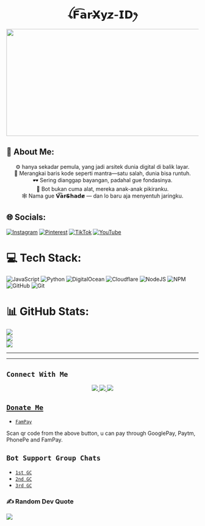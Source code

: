 <h1 align="center">ꪶ𝗙͡𝗮𝗿𝗫̶𝘆𝘇̷-𝗜𝗗ꫂ<br></h1>
<p align="center">
<img src="https://i.ibb.co/cLtCXVm/cheemspic.jpg" width="540" height="280" />
</p>

<p align="center">
  <h2>💫 About Me:</h2>
</p>

<p align="center">
  ⚙️ hanya sekadar pemula, yang jadi arsitek dunia digital di balik layar.<br>
  🧩 Merangkai baris kode seperti mantra—satu salah, dunia bisa runtuh.<br>
  🕶️ Sering dianggap bayangan, padahal gue fondasinya.<br>
  🧠 Bot bukan cuma alat, mereka anak-anak pikiranku.<br>
  🕸️ Nama gue 𝗩͡𝗮𝗿𝗦̶𝗵𝗮𝗱𝗲̷ — dan lo baru aja menyentuh jaringku.<br>
</p>


## 🌐 Socials:
[![Instagram](https://img.shields.io/badge/Instagram-%23E4405F.svg?logo=Instagram&logoColor=white)](https://instagram.com/@fardannfm) [![Pinterest](https://img.shields.io/badge/Pinterest-%23E60023.svg?logo=Pinterest&logoColor=white)](https://pinterest.com/varshade) [![TikTok](https://img.shields.io/badge/TikTok-%23000000.svg?logo=TikTok&logoColor=white)](https://tiktok.com/@cale_henituse_9) [![YouTube](https://img.shields.io/badge/YouTube-%23FF0000.svg?logo=YouTube&logoColor=white)](https://youtube.com/@FarXyz-ID) 

# 💻 Tech Stack:
![JavaScript](https://img.shields.io/badge/javascript-%23323330.svg?style=for-the-badge&logo=javascript&logoColor=%23F7DF1E) ![Python](https://img.shields.io/badge/python-3670A0?style=for-the-badge&logo=python&logoColor=ffdd54) ![DigitalOcean](https://img.shields.io/badge/DigitalOcean-%230167ff.svg?style=for-the-badge&logo=digitalOcean&logoColor=white) ![Cloudflare](https://img.shields.io/badge/Cloudflare-F38020?style=for-the-badge&logo=Cloudflare&logoColor=white) ![NodeJS](https://img.shields.io/badge/node.js-6DA55F?style=for-the-badge&logo=node.js&logoColor=white) ![NPM](https://img.shields.io/badge/NPM-%23CB3837.svg?style=for-the-badge&logo=npm&logoColor=white) ![GitHub](https://img.shields.io/badge/github-%23121011.svg?style=for-the-badge&logo=github&logoColor=white) ![Git](https://img.shields.io/badge/git-%23F05033.svg?style=for-the-badge&logo=git&logoColor=white)
# 📊 GitHub Stats:
![](https://github-readme-stats.vercel.app/api?username=FarXyz-ID&theme=one_dark_pro&hide_border=false&include_all_commits=false&count_private=false)<br/>
![](https://nirzak-streak-stats.vercel.app/?user=FarXyz-ID&theme=one_dark_pro&hide_border=false)<br/>
![](https://github-readme-stats.vercel.app/api/top-langs/?username=FarXyz-ID&theme=one_dark_pro&hide_border=false&include_all_commits=false&count_private=false&layout=compact)

------

<p align='center'>
    </p>

-------

## ```Connect With Me```
<p align="center">
<a href="https://wa.me/6283151785747"><img src="https://img.shields.io/badge/Contact FarXyz-ID-25D366?style=for-the-badge&logo=whatsapp&logoColor=white" />
<a href="https://chat.whatsapp.com/KEcrlL57xjrGGRs8ii01zd"><img src="https://img.shields.io/badge/Join Official GC-25D366?style=for-the-badge&logo=whatsapp&logoColor=white" />
<a href="https://youtube.com/@farxyz-id?si=AX0Y__rfSkkf5j2R"><img src="https://img.shields.io/badge/Subscribe Xeon-ff0000?style=for-the-badge&logo=youtube&logoColor=ff000000&link=https://youtube.com/@FarXyz-ID" /><br>
</p>

## ```Donate Me```

- [`FamPay`](https://i.ibb.co/w46VQ8D/Picsart-22-10-08-06-46-30-674.jpg)

<p align="left">
Scan qr code from the above button, u can pay through GooglePay, Paytm, PhonePe and FamPay.
</p>

## ```Bot Support Group Chats```

- [`1st GC`](https://chat.whatsapp.com/KEcrlL57xjrGGRs8ii01zd)
- [`2nd GC`](https://chat.whatsapp.com/KEcrlL57xjrGGRs8ii01zd)
- [`3rd GC`](https://chat.whatsapp.com/KEcrlL57xjrGGRs8ii01zd)


### ✍️ Random Dev Quote
![](https://quotes-github-readme.vercel.app/api?type=horizontal&theme=tokyonight)
